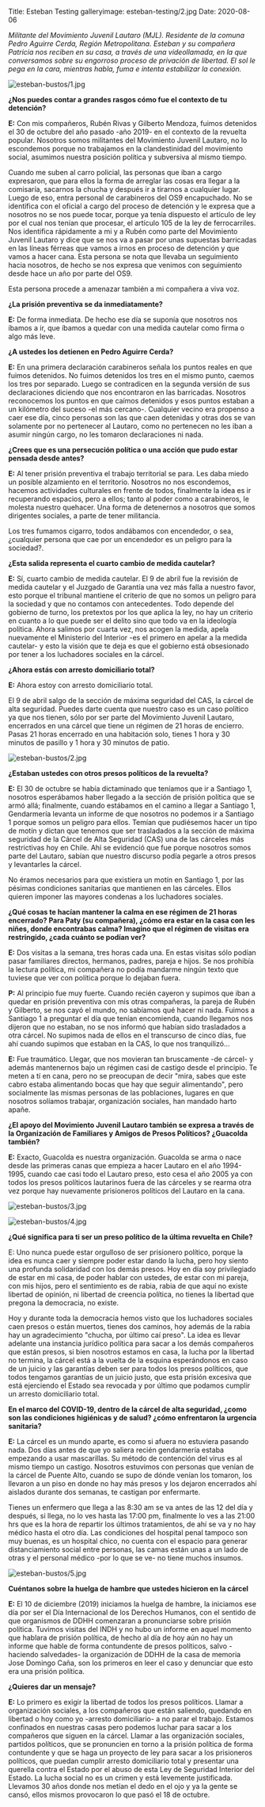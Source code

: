 Title: Esteban Testing
galleryimage: esteban-testing/2.jpg
Date: 2020-08-06

*Militante del Movimiento Juvenil Lautaro (MJL). Residente de la comuna Pedro Aguirre Cerda, Región Metropolitana. Esteban y su compañera Patricia nos reciben en su casa, a través de una videollamada, en la que conversamos sobre su engorroso proceso de privación de libertad. El sol le pega en la cara, mientras habla, fuma e intenta estabilizar la conexión.*

![esteban-bustos/1.jpg](./images/esteban-bustos/1.jpg)

**¿Nos puedes contar a grandes rasgos cómo fue el contexto de tu detención?**

**E:** Con mis compañeros, Rubén Rivas y Gilberto Mendoza, fuimos detenidos el 30 de octubre del año pasado -año 2019- en el contexto de la revuelta popular. Nosotros somos militantes del Movimiento Juvenil Lautaro, no lo escondemos porque no trabajamos en la clandestinidad del movimiento social, asumimos nuestra posición política y subversiva al mismo tiempo. 

Cuando me suben al carro policial, las personas que iban a cargo expresaron, que para ellos la forma de arreglar las cosas era llegar a la comisaría, sacarnos la chucha y después ir a tirarnos a cualquier lugar. Luego de eso, entra personal de carabineros del OS9 encapuchado. No se identifica con el oficial a cargo del proceso de detención y le expresa que a nosotros no se nos puede tocar, porque ya tenía dispuesto el artículo de ley por el cual nos tenían que procesar, el artículo 105 de la ley de ferrocarriles. Nos identifica rápidamente a mi y a Rubén como parte del Movimiento Juvenil Lautaro y dice que se nos va a pasar por unas supuestas barricadas en las líneas férreas que vamos a irnos en proceso de detención y que vamos a hacer cana. Esta persona se nota que llevaba un seguimiento hacia nosotros, de hecho se nos expresa que venimos con seguimiento desde hace un año por parte del OS9. 

Esta persona procede a amenazar también a mi compañera a viva voz. 

**¿La prisión preventiva se da inmediatamente?**

**E:** De forma inmediata. De hecho ese día se suponía que nosotros nos íbamos a ir, que íbamos a quedar con una medida cautelar como firma o algo más leve.

**¿A ustedes los detienen en Pedro Aguirre Cerda?**

**E:** En una primera declaración carabineros señala los puntos reales en que fuimos detenidos. No fuimos detenidos los tres en el mismo punto, caemos los tres por separado. Luego se contradicen en la segunda versión de sus declaraciones diciendo que nos encontraron en las barricadas. Nosotros reconocemos los puntos en que caímos detenidos y esos puntos estaban a un kilómetro del suceso -el más cercano-. Cualquier vecino era propenso a caer ese día, cinco personas son las que caen detenidas y otras dos se van solamente por no pertenecer al Lautaro, como no pertenecen no les iban a asumir ningún cargo, no les tomaron declaraciones ni nada.

**¿Crees que es una persecución política o una acción que pudo estar pensada desde antes?**

**E:** Al tener prisión preventiva el trabajo territorial se para. Les daba miedo un posible alzamiento en el territorio. Nosotros no nos escondemos, hacemos actividades culturales en frente de todos, finalmente la idea es ir recuperando espacios, pero a ellos; tanto al poder como a carabineros, le molesta nuestro quehacer. Una forma de detenernos a nosotros que somos dirigentes sociales, a parte de tener militancia. 

Los tres fumamos cigarro, todos andábamos con encendedor, o sea, ¿cualquier persona que cae por un encendedor es un peligro para la sociedad?. 

**¿Esta salida representa el cuarto cambio de medida cautelar?**

**E:** Sí, cuarto cambio de medida cautelar. El 9 de abril fue la revisión de medida cautelar y el Juzgado de Garantía una vez más falla a nuestro favor, esto porque el tribunal mantiene el criterio de que no somos un peligro para la sociedad y que no contamos con antecedentes. Todo depende del gobierno de turno, los pretextos por los que aplica la ley, no hay un criterio en cuanto a lo que puede ser el delito sino que todo va en la ideología política. Ahora salimos por cuarta vez, nos acogen la medida, apela nuevamente el Ministerio del Interior -es el primero en apelar a la medida cautelar- y esto la visión que te deja es que el gobierno está obsesionado por tener a los luchadores sociales en la cárcel.

**¿Ahora estás con arresto domiciliario total?**

**E:** Ahora estoy con arresto domiciliario total.

El 9 de abril salgo de la sección de máxima seguridad del CAS, la cárcel de alta seguridad. Puedes darte cuenta que nuestro caso es un caso político ya que nos tienen, sólo por ser parte del Movimiento Juvenil Lautaro, encerrados en una cárcel que tiene un régimen de 21 horas de encierro. Pasas 21 horas encerrado en una habitación solo, tienes 1 hora y 30 minutos de pasillo y 1 hora y 30 minutos de patio.

![esteban-bustos/2.jpg](./images/esteban-bustos/2.jpg)

**¿Estaban ustedes con otros presos políticos de la revuelta?**

**E:** El 30 de octubre se había dictaminado que teníamos que ir a Santiago 1, nosotros esperábamos haber llegado a la sección de prisión política que se armó allá; finalmente, cuando estábamos en el camino a llegar a Santiago 1, Gendarmería levanta un informe de que nosotros no podemos ir a Santiago 1 porque somos un peligro para ellos. Temían que pudiésemos hacer un tipo de motín y dictan que tenemos que ser trasladados a la sección de máxima seguridad de la Cárcel de Alta Seguridad (CAS) una de las cárceles más restrictivas hoy en Chile. Ahí se evidenció que fue porque nosotros somos parte del Lautaro, sabían que nuestro discurso podía pegarle a otros presos y levantarles la cárcel. 

No éramos necesarios para que existiera un motín en Santiago 1, por las pésimas condiciones sanitarias que mantienen en las cárceles. Ellos quieren imponer las mayores condenas a los luchadores sociales. 

**¿Qué cosas te hacían mantener la calma en ese régimen de 21 horas encerrado? Para Paty (su compañera), ¿cómo era estar en la casa con les niñes, donde encontrabas calma? Imagino que el régimen de visitas era restringido, ¿cada cuánto se podían ver?**

**E:** Dos visitas a la semana, tres horas cada una. En estas visitas sólo podían pasar familiares directos, hermanos, padres, pareja e hijos. Se nos prohibía la lectura política, mi compañera no podía mandarme ningún texto que tuviese que ver con política porque lo dejaban fuera.

**P:** Al principio fue muy fuerte. Cuando recién cayeron y supimos que iban a quedar en prisión preventiva con mis otras compañeras, la pareja de Rubén y Gilberto, se nos cayó el mundo, no sabíamos qué hacer ni nada. Fuimos a Santiago 1 a preguntar el día que tenían encomienda, cuando llegamos nos dijeron que no estaban, no se nos informó que habían sido trasladados a otra cárcel. No supimos nada de ellos en el transcurso de cinco días, fue ahí cuando supimos que estaban en la CAS, lo que nos tranquilizó...

**E:** Fue traumático. Llegar, que nos movieran tan bruscamente -de cárcel- y además mantenernos bajo un régimen casi de castigo desde el principio. Te meten a tí en cana, pero no se preocupan de decir "mira, sabes que este cabro estaba alimentando bocas que hay que seguir alimentando", pero socialmente las mismas personas de las poblaciones, lugares en que nosotros solíamos trabajar, organización sociales, han mandado harto apañe. 

**¿El apoyo del Movimiento Juvenil Lautaro también se expresa a través de la Organización de Familiares y Amigos de Presos Políticos? ¿Guacolda también?**

**E:** Exacto, Guacolda es nuestra organización. Guacolda se arma o nace desde las primeras canas que empieza a hacer Lautaro en el año 1994-1995, cuando cae casi todo el Lautaro preso, esto cesa el año 2005 ya con todos los presos políticos lautarinos fuera de las cárceles y se rearma otra vez porque hay nuevamente prisioneros políticos del Lautaro en la cana.

![esteban-bustos/3.jpg](./images/esteban-bustos/3.jpg)

![esteban-bustos/4.jpg](./images/esteban-bustos/4.jpg)

**¿Qué significa para ti ser un preso político de la última revuelta en Chile?**

E: Uno nunca puede estar orgulloso de ser prisionero político, porque la idea es nunca caer y siempre poder estar dando la lucha, pero hoy siento una profunda solidaridad con los demás presos. Hoy en día soy privilegiado de estar en mi casa, de poder hablar con ustedes, de estar con mi pareja, con mis hijos, pero el sentimiento es de rabia, rabia de que aquí no existe libertad de opinión, ni libertad de creencia política, no tienes la libertad que pregona la democracia, no existe.

Hoy y durante toda la democracia hemos visto que los luchadores sociales caen presos o están muertos, tienes dos caminos, hoy además de la rabia hay un agradecimiento "chucha, por último caí preso". La idea es llevar adelante una instancia jurídico política para sacar a los demás compañeros que están presos, si bien nosotros estamos en casa, la lucha por la libertad no termina, la cárcel está a la vuelta de la esquina esperándonos en caso de un juicio y las garantías deben ser para todos los presos políticos, que todos tengamos garantías de un juicio justo, que esta prisión excesiva que está ejerciendo el Estado sea revocada y por último que podamos cumplir un arresto domiciliario total.

**En el marco del COVID-19, dentro de la cárcel de alta seguridad, ¿como son las condiciones higiénicas y de salud? ¿cómo enfrentaron la urgencia sanitaria?**

**E:** La cárcel es un mundo aparte, es como si afuera no estuviera pasando nada. Dos días antes de que yo saliera recién gendarmería estaba empezando a usar mascarillas. Su método de contención del virus es al mismo tiempo un castigo. Nosotros estuvimos con personas que venían de la cárcel de Puente Alto, cuando se supo de dónde venían los tomaron, los llevaron a un piso en donde no hay más presos y los dejaron encerrados ahí aislados durante dos semanas, te castigan por enfermarte.

Tienes un enfermero que llega a las 8:30 am se va antes de las 12 del día y después, si llega, no lo ves hasta las 17:00 pm, finalmente lo ves a las 21:00 hrs que es la hora de repartir los últimos tratamientos, de ahí se va y no hay médico hasta el otro día. Las condiciones del hospital penal tampoco son muy buenas, es un hospital chico, no cuenta con el espacio para generar distanciamiento social entre personas, las camas están unas a un lado de otras y el personal médico -por lo que se ve- no tiene muchos insumos.

![esteban-bustos/5.jpg](./images/esteban-bustos/5.jpg)

**Cuéntanos sobre la huelga de hambre que ustedes hicieron en la cárcel**

**E:** El 10 de diciembre (2019) iniciamos la huelga de hambre, la iniciamos ese día por ser el Día Internacional de los Derechos Humanos, con el sentido de que organismos de DDHH comenzaran a pronunciarse sobre prisión política. Tuvimos visitas del INDH y no hubo un informe en aquel momento que hablara de prisión política, de hecho al día de hoy aún no hay un informe que hable de forma contundente de presos políticos, salvo -haciendo salvedades- la organización de DDHH de la casa de memoria Jose Domingo Caña, son los primeros en leer el caso y denunciar que esto era una prisión política.

**¿Quieres dar un mensaje?**

**E:** Lo primero es exigir la libertad de todos los presos políticos. Llamar a organización sociales, a los compañeros que están saliendo, quedando en libertad o hoy como yo -arresto domiciliario- a no parar el trabajo. Estamos confinados en nuestras casas pero podemos luchar para sacar a los compañeros que siguen en la cárcel. Llamar a las organización sociales, partidos políticos, que se pronuncien en torno a la prisión política de forma contundente y que se haga un proyecto de ley para sacar a los prisioneros políticos, que puedan cumplir arresto domiciliario total y presentar una querella contra el Estado por el abuso de esta Ley de Seguridad Interior del Estado. La lucha social no es un crimen y está levemente justificada. Llevamos 30 años donde nos metían el dedo en el ojo y ya la gente se cansó, ellos mismos provocaron lo que pasó el 18 de octubre.
